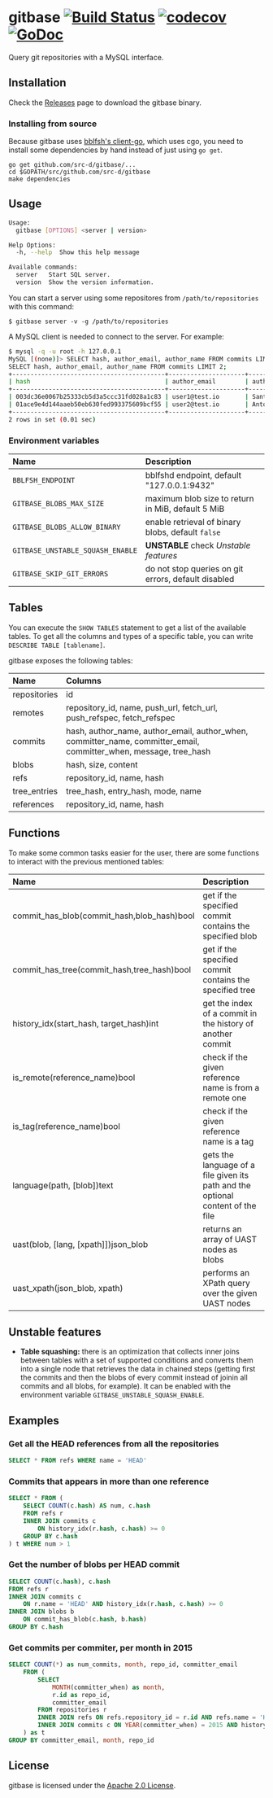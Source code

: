 # gitbase <a href="https://travis-ci.org/src-d/gitbase"><img alt="Build Status" src="https://travis-ci.org/src-d/gitbase.svg?branch=master" /></a> <a href="https://codecov.io/gh/src-d/gitbase"><img alt="codecov" src="https://codecov.io/gh/src-d/gitbase/branch/master/graph/badge.svg" /></a> <a href="https://godoc.org/gopkg.in/src-d/gitbase.v0"><img alt="GoDoc" src="https://godoc.org/gopkg.in/src-d/gitbase.v0?status.svg" /></a>

Query git repositories with a MySQL interface.

## Installation

Check the [Releases](https://github.com/src-d/gitbase/releases) page to download the gitbase binary.

### Installing from source

Because gitbase uses [bblfsh's client-go](https://github.com/bblfsh/client-go), which uses cgo, you need to install some dependencies by hand instead of just using `go get`.

```
go get github.com/src-d/gitbase/...
cd $GOPATH/src/github.com/src-d/gitbase
make dependencies
```

## Usage

```bash
Usage:
  gitbase [OPTIONS] <server | version>

Help Options:
  -h, --help  Show this help message

Available commands:
  server   Start SQL server.
  version  Show the version information.
```

You can start a server using some repositores from `/path/to/repositories` with this command:

```
$ gitbase server -v -g /path/to/repositories
```

A MySQL client is needed to connect to the server. For example:

```bash
$ mysql -q -u root -h 127.0.0.1
MySQL [(none)]> SELECT hash, author_email, author_name FROM commits LIMIT 2;
SELECT hash, author_email, author_name FROM commits LIMIT 2;
+------------------------------------------+---------------------+-----------------------+
| hash                                     | author_email        | author_name           |
+------------------------------------------+---------------------+-----------------------+
| 003dc36e0067b25333cb5d3a5ccc31fd028a1c83 | user1@test.io       | Santiago M. Mola      |
| 01ace9e4d144aaeb50eb630fed993375609bcf55 | user2@test.io       | Antonio Navarro Perez |
+------------------------------------------+---------------------+-----------------------+
2 rows in set (0.01 sec)
```

### Environment variables

| Name                             | Description                                         |
|:---------------------------------|:----------------------------------------------------|
| `BBLFSH_ENDPOINT`                | bblfshd endpoint, default "127.0.0.1:9432"          |
| `GITBASE_BLOBS_MAX_SIZE`         | maximum blob size to return in MiB, default 5 MiB   |
| `GITBASE_BLOBS_ALLOW_BINARY`     | enable retrieval of binary blobs, default `false`   |
| `GITBASE_UNSTABLE_SQUASH_ENABLE` | **UNSTABLE** check *Unstable features*              |
| `GITBASE_SKIP_GIT_ERRORS`        | do not stop queries on git errors, default disabled |

## Tables

You can execute the `SHOW TABLES` statement to get a list of the available tables.
To get all the columns and types of a specific table, you can write `DESCRIBE TABLE [tablename]`.

gitbase exposes the following tables:

|     Name     |                                               Columns                                                             |
|:-------------|:------------------------------------------------------------------------------------------------------------------|
| repositories | id                                                                                                                |
| remotes      | repository_id, name, push_url, fetch_url, push_refspec, fetch_refspec                                             |
| commits      | hash, author_name, author_email, author_when, committer_name, committer_email, committer_when, message, tree_hash |
| blobs        | hash, size, content                                                                                               |
| refs         | repository_id, name, hash                                                                                         |
| tree_entries | tree_hash, entry_hash, mode, name                                                                                 |
| references   | repository_id, name, hash                                                                                         |

## Functions

To make some common tasks easier for the user, there are some functions to interact with the previous mentioned tables:

|     Name     |                                               Description                                           |
|:-------------|:----------------------------------------------------------------------------------------------------|
|commit_has_blob(commit_hash,blob_hash)bool| get if the specified commit contains the specified blob                 |
|commit_has_tree(commit_hash,tree_hash)bool| get if the specified commit contains the specified tree                 |
|history_idx(start_hash, target_hash)int| get the index of a commit in the history of another commit                 |
|is_remote(reference_name)bool| check if the given reference name is from a remote one                               |
|is_tag(reference_name)bool| check if the given reference name is a tag                                              |
|language(path, [blob])text| gets the language of a file given its path and the optional content of the file         |
|uast(blob, [lang, [xpath]])json_blob| returns an array of UAST nodes as blobs                                       |
|uast_xpath(json_blob, xpath)| performs an XPath query over the given UAST nodes                                     |

## Unstable features

- **Table squashing:** there is an optimization that collects inner joins between tables with a set of supported conditions and converts them into a single node that retrieves the data in chained steps (getting first the commits and then the blobs of every commit instead of joinin all commits and all blobs, for example). It can be enabled with the environment variable `GITBASE_UNSTABLE_SQUASH_ENABLE`.

## Examples

### Get all the HEAD references from all the repositories
```sql
SELECT * FROM refs WHERE name = 'HEAD'
```

### Commits that appears in more than one reference

```sql
SELECT * FROM (
	SELECT COUNT(c.hash) AS num, c.hash
	FROM refs r
	INNER JOIN commits c
		ON history_idx(r.hash, c.hash) >= 0
	GROUP BY c.hash
) t WHERE num > 1
```

###  Get the number of blobs per HEAD commit
```sql
SELECT COUNT(c.hash), c.hash
FROM refs r
INNER JOIN commits c
	ON r.name = 'HEAD' AND history_idx(r.hash, c.hash) >= 0
INNER JOIN blobs b
	ON commit_has_blob(c.hash, b.hash)
GROUP BY c.hash
```

### Get commits per commiter, per month in 2015

```sql
SELECT COUNT(*) as num_commits, month, repo_id, committer_email
	FROM (
		SELECT
			MONTH(committer_when) as month,
			r.id as repo_id,
			committer_email
		FROM repositories r
		INNER JOIN refs ON refs.repository_id = r.id AND refs.name = 'HEAD'
		INNER JOIN commits c ON YEAR(committer_when) = 2015 AND history_idx(refs.hash, c.hash) >= 0
	) as t
GROUP BY committer_email, month, repo_id
```

## License

gitbase is licensed under the [Apache 2.0 License](/LICENSE).
